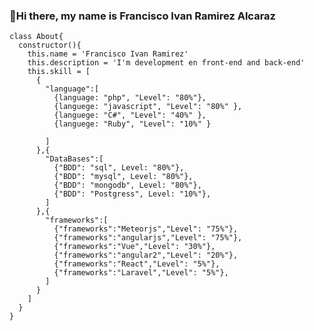 ### 👋Hi there, my name is Francisco Ivan Ramirez Alcaraz
  
    class About{
      constructor(){
        this.name = 'Francisco Ivan Ramirez'
        this.description = 'I'm development en front-end and back-end'
        this.skill = [
          {
            "language":[
              {language: "php", "Level": "80%"},
              {languege: "javascript", "Level": "80%" },
              {languege: "C#", "Level": "40%" },
              {languege: "Ruby", "Level": "10%" }
              
            ]
          },{
            "DataBases":[
              {"BDD": "sql", Level: "80%"},
              {"BDD": "mysql", Level: "80%"},
              {"BDD": "mongodb", Level: "80%"},
              {"BDD": "Postgress", Level: "10%"},
            ]
          },{
            "frameworks":[
              {"frameworks":"Meteorjs","Level": "75%"},
              {"frameworks":"angularjs","Level": "75%"},
              {"frameworks":"Vue","Level": "30%"},
              {"frameworks":"angular2","Level": "20%"},
              {"frameworks":"React","Level": "5%"},
              {"frameworks":"Laravel","Level": "5%"},
            ]
          } 
        ]
      }
    }

<!--
**gforce3002/gforce3002** is a ✨ _special_ ✨ repository because its `README.md` (this file) appears on your GitHub profile.

Here are some ideas to get you started:

- 🔭 I’m currently working on ...
- 🌱 I’m currently learning ...
- 👯 I’m looking to collaborate on ...
- 🤔 I’m looking for help with ...
- 💬 Ask me about ...
- 📫 How to reach me: ...
- 😄 Pronouns: ...
- ⚡ Fun fact: ...
-->
